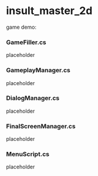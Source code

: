 # insult_master_2d

game demo:


### GameFiller.cs
placeholder


### GameplayManager.cs
placeholder


### DialogManager.cs
placeholder



### FinalScreenManager.cs
placeholder


### MenuScript.cs
placeholder
